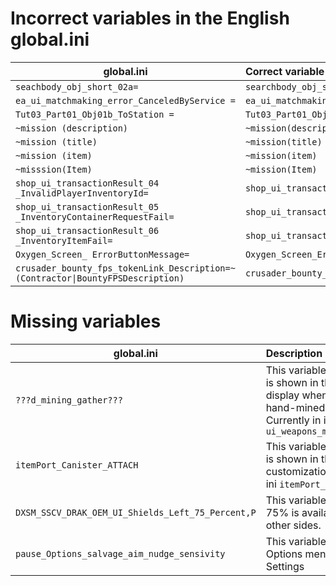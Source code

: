 # Incorrect variables in the English global.ini

| global.ini                                                                      | Correct variable                                                                       |
|---------------------------------------------------------------------------------|:---------------------------------------------------------------------------------------|
| `seachbody_obj_short_02a=`                                                      | `searchbody_obj_short_02a=`                                                            |
| `ea_ui_matchmaking_error_CanceledByService =`                                   | `ea_ui_matchmaking_error_CanceledByService=`                                           |
| `Tut03_Part01_Obj01b_ToStation =`                                               | `Tut03_Part01_Obj01b_ToStation=`                                                       |
| `~mission (description)`                                                        | `~mission(description)`                                                                |
| `~mission (title)`                                                              | `~mission(title)`                                                                      |
| `~mission (item)`                                                               | `~mission(item)`                                                                       |
| `~misssion(Item)`                                                               | `~mission(Item)`                                                                       |
| `shop_ui_transactionResult_04 _InvalidPlayerInventoryId=`                       | `shop_ui_transactionResult_04_InvalidPlayerInventoryId=`                               |
| `shop_ui_transactionResult_05 _InventoryContainerRequestFail=`                  | `shop_ui_transactionResult_05_InventoryContainerRequestFail=`                          |
| `shop_ui_transactionResult_06 _InventoryItemFail=`                              | `shop_ui_transactionResult_06_InventoryItemFail=`                                      |
| `Oxygen_Screen_ ErrorButtonMessage=`                                            | `Oxygen_Screen_ErrorButtonMessage=`                                                    |
| `crusader_bounty_fps_tokenLink_Description=~(Contractor\|BountyFPSDescription)` | `crusader_bounty_fps_tokenLink_Description=~mission(Contractor\|BountyFPSDescription)` |

# Missing variables

| global.ini                                        | Description                                                                                                                                        |
| ------------------------------------------------- | :------------------------------------------------------------------------------------------------------------------------------------------------- |
| `???d_mining_gather???`                           | This variable is missing and is shown in the multitool display when collecting hand-mined minerals. Currently in ini: `ui_weapons_multi_gathering` |
| `itemPort_Canister_ATTACH`                        | This variable is missing and is shown in the multitool customization. Currently in ini `itemPort_CanisterSlot`                                     |
| `DXSM_SSCV_DRAK_OEM_UI_Shields_Left_75_Percent,P` | This variable is missing. 75% is available for all other sides.                                                                                    |
| `pause_Options_salvage_aim_nudge_sensivity`       | This variable is missing. Options menu -> Game Settings                                                                                            |
